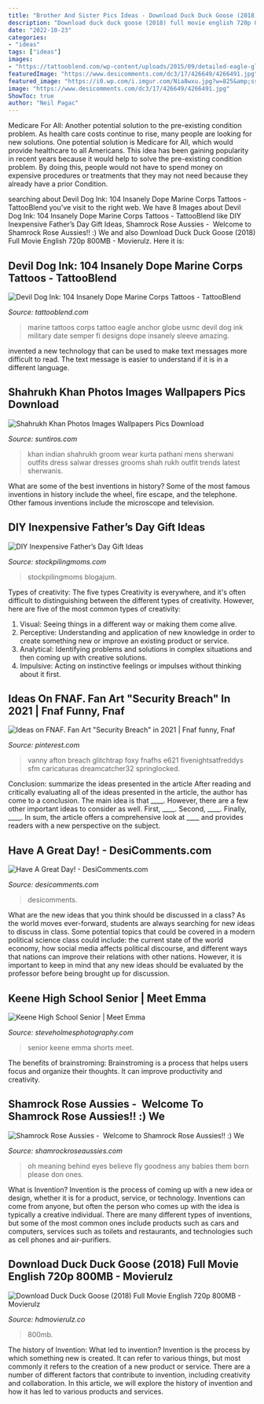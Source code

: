```yaml
---
title: "Brother And Sister Pics Ideas - Download Duck Duck Goose (2018) Full Movie English 720p 800mb"
description: "Download duck duck goose (2018) full movie english 720p 800mb"
date: "2022-10-23"
categories:
- "ideas"
tags: ["ideas"]
images:
- "https://tattooblend.com/wp-content/uploads/2015/09/detailed-eagle-globe-anchor-marine-tattoo.jpg"
featuredImage: "https://www.desicomments.com/dc3/17/426649/4266491.jpg"
featured_image: "https://i0.wp.com/i.imgur.com/Nia8wxu.jpg?w=825&amp;ssl=1"
image: "https://www.desicomments.com/dc3/17/426649/4266491.jpg"
ShowToc: true
author: "Neil Pagac"
---
```



Medicare For All: Another potential solution to the pre-existing condition problem.
As health care costs continue to rise, many people are looking for new solutions. One potential solution is Medicare for All, which would provide healthcare to all Americans. This idea has been gaining popularity in recent years because it would help to solve the pre-existing condition problem. By doing this, people would not have to spend money on expensive procedures or treatments that they may not need because they already have a prior Condition.

	

		
searching about Devil Dog Ink: 104 Insanely Dope Marine Corps Tattoos - TattooBlend you've visit to the right web. We have 8 Images about Devil Dog Ink: 104 Insanely Dope Marine Corps Tattoos - TattooBlend like DIY Inexpensive Father’s Day Gift Ideas, Shamrock Rose Aussies - ﻿﻿﻿ Welcome to Shamrock Rose Aussies!! :) We and also Download Duck Duck Goose (2018) Full Movie English 720p 800MB - Movierulz. Here it is:
		
    
## Devil Dog Ink: 104 Insanely Dope Marine Corps Tattoos - TattooBlend

<img loading=lazy src="https://tattooblend.com/wp-content/uploads/2015/09/detailed-eagle-globe-anchor-marine-tattoo.jpg" onerror="this.onerror=null;this.src='https://tse4.mm.bing.net/th?id=OIP.OzK4q9ATaUzMtwTFDhIoiwHaJ4&amp;pid=15.1';" alt="Devil Dog Ink: 104 Insanely Dope Marine Corps Tattoos - TattooBlend">

_Source: tattooblend.com_

>marine tattoos corps tattoo eagle anchor globe usmc devil dog ink military date semper fi designs dope insanely sleeve amazing. 

	

invented a new technology that can be used to make text messages more difficult to read. The text message is easier to understand if it is in a different language.

    
## Shahrukh Khan Photos Images Wallpapers Pics Download

<img loading=lazy src="http://www.suntiros.com/wp-content/uploads/2016/12/Shahrukh-Khan-Height-Weight-Age-Biography-More-715x1024.jpg" onerror="this.onerror=null;this.src='https://tse4.mm.bing.net/th?id=OIP.wKAEXSYVarsRbEPkGrfybgHaKm&amp;pid=15.1';" alt="Shahrukh Khan Photos Images Wallpapers Pics Download">

_Source: suntiros.com_

>khan indian shahrukh groom wear kurta pathani mens sherwani outfits dress salwar dresses grooms shah rukh outfit trends latest sherwanis. 

	

What are some of the best inventions in history?
Some of the most famous inventions in history include the wheel, fire escape, and the telephone. Other famous inventions include the microscope and television.

    
## DIY Inexpensive Father’s Day Gift Ideas

<img loading=lazy src="https://www.stockpilingmoms.com/wp-content/uploads/2013/06/Fathers-Day-Gift-2.jpg" onerror="this.onerror=null;this.src='https://tse2.mm.bing.net/th?id=OIP.T1ZmV3w0ZBOdZR7AHEYOEgHaJ4&amp;pid=15.1';" alt="DIY Inexpensive Father’s Day Gift Ideas">

_Source: stockpilingmoms.com_

>stockpilingmoms blogajum. 

	

Types of creativity: The five types
Creativity is everywhere, and it's often difficult to distinguishing between the different types of creativity. However, here are five of the most common types of creativity:
1. Visual: Seeing things in a different way or making them come alive.
2. Perceptive: Understanding and application of new knowledge in order to create something new or improve an existing product or service. 
3. Analytical: Identifying problems and solutions in complex situations and then coming up with creative solutions. 
4. Impulsive: Acting on instinctive feelings or impulses without thinking about it first. 

    
## Ideas On FNAF. Fan Art &quot;Security Breach&quot; In 2021 | Fnaf Funny, Fnaf

<img loading=lazy src="https://i.pinimg.com/736x/a3/13/db/a313dbeb159b57dfcc57c7529de89d05.jpg" onerror="this.onerror=null;this.src='https://tse1.mm.bing.net/th?id=OIP.VuCObzXoFmDDT8Xs8r6n0AHaOe&amp;pid=15.1';" alt="Ideas on FNAF. Fan Art &quot;Security Breach&quot; in 2021 | Fnaf funny, Fnaf">

_Source: pinterest.com_

>vanny afton breach glitchtrap foxy fnafhs e621 fivenightsatfreddys sfm caricaturas dreamcatcher32 springlocked. 

	

Conclusion: summarize the ideas presented in the article
After reading and critically evaluating all of the ideas presented in the article, the author has come to a conclusion. The main idea is that ____. However, there are a few other important ideas to consider as well. First, ____. Second, ____. Finally, ____. In sum, the article offers a comprehensive look at ____ and provides readers with a new perspective on the subject.

    
## Have A Great Day! - DesiComments.com

<img loading=lazy src="https://www.desicomments.com/dc3/17/426649/4266491.jpg" onerror="this.onerror=null;this.src='https://tse3.mm.bing.net/th?id=OIP.JSblb3DNJc0nwVklu8yh-QHaLT&amp;pid=15.1';" alt="Have A Great Day! - DesiComments.com">

_Source: desicomments.com_

>desicomments. 

	

What are the new ideas that you think should be discussed in a class?
As the world moves ever-forward, students are always searching for new ideas to discuss in class. Some potential topics that could be covered in a modern political science class could include: the current state of the world economy, how social media affects political discourse, and different ways that nations can improve their relations with other nations. However, it is important to keep in mind that any new ideas should be evaluated by the professor before being brought up for discussion.

    
## Keene High School Senior | Meet Emma

<img loading=lazy src="https://www.steveholmesphotography.com/wordpress/wp-content/uploads/2015/10/26_Keene-High-School-Senior-Pictures-Rock-Black-Tank-Top-White-Shorts.jpg" onerror="this.onerror=null;this.src='https://tse1.mm.bing.net/th?id=OIP.VsEjNJAW_DzFdBhMr-9jRQHaLE&amp;pid=15.1';" alt="Keene High School Senior | Meet Emma">

_Source: steveholmesphotography.com_

>senior keene emma shorts meet. 

	

The benefits of brainstroming:
Brainstroming is a process that helps users focus and organize their thoughts. It can improve productivity and creativity.

    
## Shamrock Rose Aussies - ﻿﻿﻿ Welcome To Shamrock Rose Aussies!! :) We

<img loading=lazy src="http://shamrockroseaussies.com/yahoo_site_admin/assets/images/DSC_0424.79194751_std.JPG" onerror="this.onerror=null;this.src='https://tse3.mm.bing.net/th?id=OIP.kkHtauIFzSUUcO9SvmikqgHaE-&amp;pid=15.1';" alt="Shamrock Rose Aussies - ﻿﻿﻿ Welcome to Shamrock Rose Aussies!! :) We">

_Source: shamrockroseaussies.com_

>oh meaning behind eyes believe fly goodness any babies them born please don ones. 

	

What is Invention?
Invention is the process of coming up with a new idea or design, whether it is for a product, service, or technology. Inventions can come from anyone, but often the person who comes up with the idea is typically a creative individual. There are many different types of inventions, but some of the most common ones include products such as cars and computers, services such as toilets and restaurants, and technologies such as cell phones and air-purifiers.

    
## Download Duck Duck Goose (2018) Full Movie English 720p 800MB - Movierulz

<img loading=lazy src="https://i0.wp.com/i.imgur.com/Nia8wxu.jpg?w=825&amp;ssl=1" onerror="this.onerror=null;this.src='https://tse2.mm.bing.net/th?id=OIP.CIK24WGisTMW3YMucdMZDAHaEK&amp;pid=15.1';" alt="Download Duck Duck Goose (2018) Full Movie English 720p 800MB - Movierulz">

_Source: hdmovierulz.co_

>800mb. 

	

The history of Invention: What led to invention?
Invention is the process by which something new is created. It can refer to various things, but most commonly it refers to the creation of a new product or service. There are a number of different factors that contribute to invention, including creativity and collaboration. In this article, we will explore the history of invention and how it has led to various products and services.

